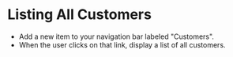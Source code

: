 # Listing All Customers

* Add a new item to your navigation bar labeled "Customers".
* When the user clicks on that link, display a list of all customers.

